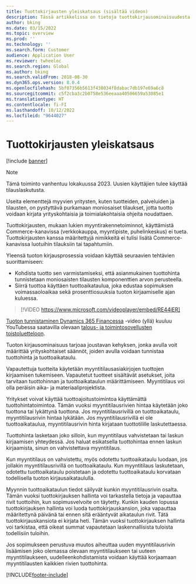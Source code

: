 ```yaml
---
title: Tuottokirjausten yleiskatsaus (sisältää videon)
description: Tässä artikkelissa on tietoja tuottokirjausominaisuudesta. Tämä ominaisuus tarjoaa joustavan kehyksen, jonka avulla voit määrittää yrityskohtaiset säännöt moniosaisten tilausten tuottohinnan ja tuottoaikataulun tunnistamista varten.
author: bking
ms.date: 03/15/2022
ms.topic: overview
ms.prod: ''
ms.technology: ''
ms.search.form: Customer
audience: Application User
ms.reviewer: twheeloc
ms.search.region: Global
ms.author: bking
ms.search.validFrom: 2018-08-30
ms.dyn365.ops.version: 8.0.4
ms.openlocfilehash: 5bf07356b5613f438034f8dabac7db197e69a6c8
ms.sourcegitcommit: c5f2cba3c2b0758e536eeaaa40506659a53085e1
ms.translationtype: HT
ms.contentlocale: fi-FI
ms.lasthandoff: 10/12/2022
ms.locfileid: "9644027"
---
```

# <a name="revenue-recognition-overview"></a>Tuottokirjausten yleiskatsaus

[!include [banner](../includes/banner.md)]

>[!NOTE]
>Tämä toiminto vanhentuu lokakuussa 2023. Uusien käyttäjien tulee käyttää tilauslaskutusta.

Useita elementtejä myyvien yritysten, kuten tuotteiden, palveluiden ja tilausten, on pystyttävä purkamaan moniosaiset tilaukset, jotta tuotto voidaan kirjata yrityskohtaisia ja toimialakohtaisia ohjeita noudattaen.

Tuottokirjausten, mukaan lukien myyntirakennetoiminnot, käyttämistä Commerce-kanavissa (verkkokauppa, myyntipiste, puhelinkeskus) ei tueta. Tuottokirjausten kanssa määritettyjä nimikkeitä ei tulisi lisätä Commerce-kanavissa luotuihin tilauksiin tai tapahtumiin.

Yleensä tuoton kirjausprosessia voidaan käyttää seuraavien tehtävien suorittamiseen:

* Kohdista tuotto sen varmistamiseksi, että asianmukainen tuottohinta tunnistetaan moniosaisten tilausten komponenttien arvon perusteella.
* Siirrä tuottoa käyttäen tuottoaikataulua, joka edustaa sopimuksen voimassaoloaikaa sekä prosenttiosuuksia tuoton kirjaamiselle ajan kuluessa.

> [!VIDEO https://www.microsoft.com/videoplayer/embed/RE44iER]

[Tuoton tunnistaminen Dynamics 365 Financessa](https://youtu.be/v3amIsiqvoo) -video (yllä) kuuluu YouTubessa saatavilla olevaan [talous- ja toimintosovellusten toistoluetteloon](https://www.youtube.com/playlist?list=PLcakwueIHoT_SYfIaPGoOhloFoCXiUSyW).

Tuoton kirjausominaisuus tarjoaa joustavan kehyksen, jonka avulla voit määrittää yrityskohtaiset säännöt, joiden avulla voidaan tunnistaa tuottohinta ja tuottoaikataulu.

Vapautettuja tuotteita käytetään myyntitilausasiakirjojen tuottojen kirjaamisen tukemiseen. Vapautetut tuotteet sisältävät asetukset, joita tarvitaan tuottohinnan ja tuottoaikataulun määrittämiseen. Myyntitilaus voi olla peräisin aika- ja materiaaliprojektista.

Yritykset voivat käyttää tuottoajoitustoimintoa käyttämättä tuottohintatoimintoa. Tämän vuoksi myyntitilausrivien hintaa käytetään joko tuottona tai lykättynä tuottona. Jos myyntitilausrivillä on tuottoaikataulu, myyntitilausrivin hintaa lykätään. Jos myyntitilausrivillä ei ole tuottoaikataulua, myyntitilausrivin hinta kirjataan tuottotilille laskutettaessa.

Tuottohinta lasketaan joko silloin, kun myyntitilaus vahvistetaan tai laskun kirjaamisen yhteydessä. Jos haluat esikatsella tuottohintaa ennen laskun kirjaamista, sinun on vahvistettava myyntitilaus.

Kun myyntitilaus on vahvistettu, myös odotettu tuottoaikataulu luodaan, jos jollakin myyntitilausrivillä on tuottoaikataulu. Kun myyntitilaus laskutetaan, odotettu tuottoaikataulu poistetaan ja odotettu tuottoaikataulu korvataan todellisella tuoton kirjausaikataululla.

Myynnin tuottoaikataulun tiedot säilyvät kunkin myyntitilausrivin osalta. Tämän vuoksi tuottokirjauksen hallinta voi tarkastella tietoja ja vapauttaa rivit tuottoihin, kun sopimusvelvoite on täytetty. Kunkin kauden lopussa tuottokirjauksen hallinta voi luoda tuottokirjauskansion, joka vapauttaa määritettynä päivänä tai ennen sitä erääntyvät aikataulun rivit. Tätä tuottokirjauskansiota ei kirjata heti. Tämän vuoksi tuottokirjauksen hallinta voi tarkistaa, että oikeat summat vapautetaan laskennallisista tuloista todellisiin tuloihin.

Jos sopimukseen perustuva muutos aiheuttaa uuden myyntitilausrivin lisäämisen joko olemassa olevaan myyntitilaukseen tai uuteen myyntitilaukseen, uudelleenkohdistamista voidaan käyttää korjaamaan myyntitilausten kaikkien rivien tuottohinta.


[!INCLUDE[footer-include](../../includes/footer-banner.md)]

